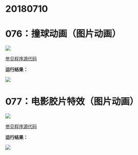 # 20180710

# 076：撞球动画（图片动画）

<img src="http://image.renkaigis.com/keepcoding/2018071001.png">

<a href="https://github.com/renkaigis/KeepCoding/tree/master/2018/07/10" target="_blank">参见程序源代码</a>

**运行结果：**

<img src="http://image.renkaigis.com/keepcoding/2018071002.png">

# 077：电影胶片特效（图片动画）

<img src="http://image.renkaigis.com/keepcoding/2018071003.png">

<a href="https://github.com/renkaigis/KeepCoding/tree/master/2018/07/10" target="_blank">参见程序源代码</a>

**运行结果：**

<img src="http://image.renkaigis.com/keepcoding/2018071004.png">
